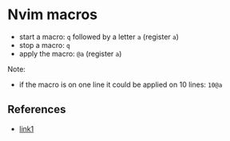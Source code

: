 # Nvim macros

- start a macro: `q` followed by a letter `a` (register `a`)
- stop a macro: `q`
- apply the macro: `@a` (register `a`)

Note:

- if the macro is on one line it could be applied on 10 lines: `10@a`

## References

- [link1](https://levelup.gitconnected.com/learn-neo-vim-macros-27e24d10167a)
